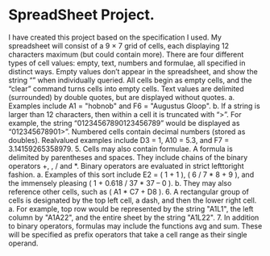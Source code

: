 # SpreadSheet Project. 

I have created this project based on the specification I used.
 	My spreadsheet will consist of a 9 × 7 grid of cells, each displaying 12 characters maximum
(but could contain more). There are four different types of cell values: empty, text, numbers and
formulae, all specified in distinct ways.
	Empty values don’t appear in the spreadsheet, and show the string “<empty>” when
individually queried. All cells begin as empty cells, and the “clear” command turns cells
into empty cells.
	Text values are delimited (surrounded) by double quotes, but are displayed without
quotes.
		a. Examples include A1 = "hobnob" and F6 = "Augustus Gloop".
		b. If a string is larger than 12 characters, then within a cell it is truncated with “>”.
		   For example, the string “01234567890123456789” would be displayed as
		   “012345678901>”.
	Numbered cells contain decimal numbers (stored as doubles). Realvalued
examples
include D3 = 1, A10 = 5.3, and F7 = 3.14159265358979.
5. Cells may also contain formulae. A formula is delimited by parentheses and spaces.
They include chains of the binary operators +, ,
/ and *. Binary operators are
evaluated in strict lefttoright
fashion.
a. Examples of this sort include E2 = ( 1 + 1 ), ( 6 / 7 * 8 + 9 ), and
the immensely pleasing ( 1 + 0.618 / 37 * 37 – 0 ).
b. They may also reference other cells, such as ( A1 * C7 + D8 ).
6. A rectangular group of cells is designated by the top left cell, a dash, and then the
lower right cell.
a. For example, top row would be represented by the string "A1L1",
the left
column by "A1A22",
and the entire sheet by the string "A1L22".
7. In addition to binary operators, formulas may include the functions avg and sum.
These will be specified as prefix operators that take a cell range as their single
operand.
